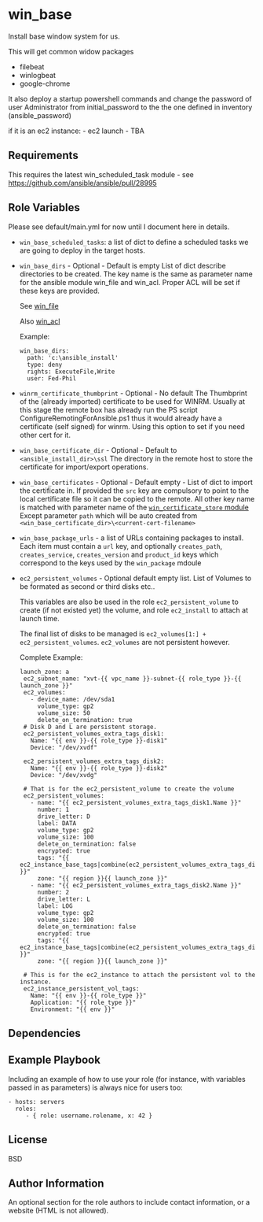 win_base
=========

Install base window system for us.

This will get common widow packages

- filebeat
- winlogbeat
- google-chrome

It also deploy a startup powershell commands and change the password of user
Administrator from initial_password to the the one defined in inventory
(ansible_password)

if it is an ec2 instance:
    - ec2 launch
    - TBA
    

Requirements
------------

This requires the latest win_scheduled_task module - see
https://github.com/ansible/ansible/pull/28995

Role Variables
--------------

Please see default/main.yml for now until I document here in details.

- `win_base_scheduled_tasks`: a list of dict to define a scheduled tasks we are
going to deploy in the target hosts.

- `win_base_dirs` - Optional - Default is empty 
   List of dict describe directories to be created. The key name is the same as
   parameter name for the ansible module win_file and win_acl. Proper ACL will
   be set if these keys are provided. 

   See [win_file](http://docs.ansible.com/ansible/latest/win_file_module.html)

   Also [win_acl](http://docs.ansible.com/ansible/latest/win_acl_module.html)

   Example:
   ```
   win_base_dirs:
     path: 'c:\ansible_install'
     type: deny
     rights: ExecuteFile,Write
     user: Fed-Phil
   ```

- `winrm_certificate_thumbprint` - Optional - No default 
   The Thumbprint of the (already imported) certificate to be used for WINRM.
   Usually at this stage the remote box has already run the PS script
   ConfigureRemotingForAnsible.ps1 thus it would already have a certificate (self
   signed) for winrm. Using this option to set if you need other cert for it.

- `win_base_certificate_dir` - Optional - Default to `<ansible_install_dir>\ssl`
  The directory in the remote host to store the certificate for import/export
  operations.

- `win_base_certificates` - Optional - Default empty - List of dict to import the certificate in.
  If provided the `src` key are compulsory to point to the local certificate
  file so it can be copied to the remote. All other key name is matched with
  parameter name of the [`win_certificate_store`
  module](http://docs.ansible.com/ansible/devel/module_docs/win_certificate_store_module.html)
  Except parameter `path` which will be auto created from `<win_base_certificate_dir>\<current-cert-filename>`

- `win_base_package_urls` - a list of URLs containing packages to install.
  Each item must contain a `url` key, and optionally `creates_path`, `creates_service`,
  `creates_version` and `product_id` keys which correspond to the keys used by
  the `win_package` mdoule

- `ec2_persistent_volumes` - Optional default empty list.
   List of Volumes to be formated as second or third disks etc..

   This variables are also be used in the role `ec2_persistent_volume` to create
   (if not existed yet) the volume, and role `ec2_install` to attach at launch
   time.

   The final list of disks to be managed is
   `ec2_volumes[1:] + ec2_persistent_volumes`.
   `ec2_volumes` are not persistent however.

   Complete Example:
   ```
   launch_zone: a
    ec2_subnet_name: "xvt-{{ vpc_name }}-subnet-{{ role_type }}-{{ launch_zone }}"
    ec2_volumes:
      - device_name: /dev/sda1
        volume_type: gp2
        volume_size: 50
        delete_on_termination: true
    # Disk D and L are persistent storage.
    ec2_persistent_volumes_extra_tags_disk1:
      Name: "{{ env }}-{{ role_type }}-disk1"
      Device: "/dev/xvdf"

    ec2_persistent_volumes_extra_tags_disk2:
      Name: "{{ env }}-{{ role_type }}-disk2"
      Device: "/dev/xvdg"

    # That is for the ec2_persistent_volume to create the volume
    ec2_persistent_volumes:
      - name: "{{ ec2_persistent_volumes_extra_tags_disk1.Name }}"
        number: 1
        drive_letter: D
        label: DATA
        volume_type: gp2
        volume_size: 100
        delete_on_termination: false
        encrypted: true
        tags: "{{ ec2_instance_base_tags|combine(ec2_persistent_volumes_extra_tags_disk1) }}"
        zone: "{{ region }}{{ launch_zone }}"
      - name: "{{ ec2_persistent_volumes_extra_tags_disk2.Name }}"
        number: 2
        drive_letter: L
        label: LOG
        volume_type: gp2
        volume_size: 100
        delete_on_termination: false
        encrypted: true
        tags: "{{ ec2_instance_base_tags|combine(ec2_persistent_volumes_extra_tags_disk2) }}"
        zone: "{{ region }}{{ launch_zone }}"

    # This is for the ec2_instance to attach the persistent vol to the instance.
    ec2_instance_persistent_vol_tags:
      Name: "{{ env }}-{{ role_type }}"
      Application: "{{ role_type }}"
      Environment: "{{ env }}"

   ```


Dependencies
------------


Example Playbook
----------------

Including an example of how to use your role (for instance, with variables
passed in as parameters) is always nice for users too:

    - hosts: servers
      roles:
         - { role: username.rolename, x: 42 }

License
-------

BSD

Author Information
------------------

An optional section for the role authors to include contact information, or a website (HTML is not allowed).
